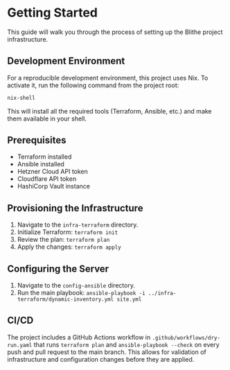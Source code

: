# Getting Started

This guide will walk you through the process of setting up the Blithe project infrastructure.

## Development Environment

For a reproducible development environment, this project uses Nix. To activate it, run the following command from the project root:

```bash
nix-shell
```

This will install all the required tools (Terraform, Ansible, etc.) and make them available in your shell.

## Prerequisites

*   Terraform installed
*   Ansible installed
*   Hetzner Cloud API token
*   Cloudflare API token
*   HashiCorp Vault instance

## Provisioning the Infrastructure

1.  Navigate to the `infra-terraform` directory.
2.  Initialize Terraform: `terraform init`
3.  Review the plan: `terraform plan`
4.  Apply the changes: `terraform apply`

## Configuring the Server

1.  Navigate to the `config-ansible` directory.
2.  Run the main playbook: `ansible-playbook -i ../infra-terraform/dynamic-inventory.yml site.yml`

## CI/CD

The project includes a GitHub Actions workflow in `.github/workflows/dry-run.yaml` that runs `terraform plan` and `ansible-playbook --check` on every push and pull request to the main branch. This allows for validation of infrastructure and configuration changes before they are applied.
